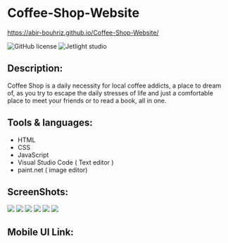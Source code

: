 # Coffee-Shop-Website
https://abir-bouhriz.github.io/Coffee-Shop-Website/

![GitHub license](https://img.shields.io/github/license/Mohammed-Benotmane/Tower-Defense-Game.svg)
![Jetlight studio](https://img.shields.io/badge/Made%20by-Jetlight%20studio-blue.svg?color=082544)

## Description:
Coffee Shop is a daily necessity for local coffee addicts, a place to dream of, as you try to escape the daily stresses of life and just a comfortable place to meet your friends or to read a book, all in one.

## Tools & languages:
* HTML
* CSS
* JavaScript
* Visual Studio Code ( Text editor )
* paint.net ( image editor)

## ScreenShots:

<img src="screenshots/Screenshot new 1.png" />
<img src="screenshots/Screenshot new 2.png" />
<img src="screenshots/Screenshot new3.png" />
<img src="screenshots/Screenshot new4.png" />
<img src="screenshots/Screenshot new 5.png" />
<img src="screenshots/Screenshot new 6.png" />

## Mobile UI Link:




